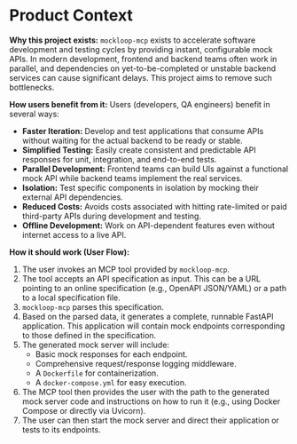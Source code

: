 # Product Context

**Why this project exists:**
`mockloop-mcp` exists to accelerate software development and testing cycles by providing instant, configurable mock APIs. In modern development, frontend and backend teams often work in parallel, and dependencies on yet-to-be-completed or unstable backend services can cause significant delays. This project aims to remove such bottlenecks.

**How users benefit from it:**
Users (developers, QA engineers) benefit in several ways:
- **Faster Iteration:** Develop and test applications that consume APIs without waiting for the actual backend to be ready or stable.
- **Simplified Testing:** Easily create consistent and predictable API responses for unit, integration, and end-to-end tests.
- **Parallel Development:** Frontend teams can build UIs against a functional mock API while backend teams implement the real services.
- **Isolation:** Test specific components in isolation by mocking their external API dependencies.
- **Reduced Costs:** Avoids costs associated with hitting rate-limited or paid third-party APIs during development and testing.
- **Offline Development:** Work on API-dependent features even without internet access to a live API.

**How it should work (User Flow):**
1. The user invokes an MCP tool provided by `mockloop-mcp`.
2. The tool accepts an API specification as input. This can be a URL pointing to an online specification (e.g., OpenAPI JSON/YAML) or a path to a local specification file.
3. `mockloop-mcp` parses this specification.
4. Based on the parsed data, it generates a complete, runnable FastAPI application. This application will contain mock endpoints corresponding to those defined in the specification.
5. The generated mock server will include:
    - Basic mock responses for each endpoint.
    - Comprehensive request/response logging middleware.
    - A `Dockerfile` for containerization.
    - A `docker-compose.yml` for easy execution.
6. The MCP tool then provides the user with the path to the generated mock server code and instructions on how to run it (e.g., using Docker Compose or directly via Uvicorn).
7. The user can then start the mock server and direct their application or tests to its endpoints.
